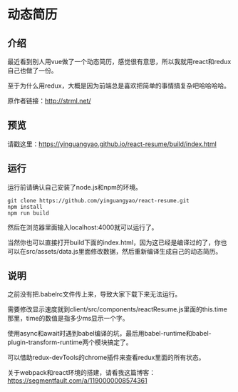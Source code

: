 # 动态简历 #

## 介绍 ##
最近看到别人用vue做了一个动态简历，感觉很有意思，所以我就用react和redux自己也做了一份。

至于为什么用redux，大概是因为前端总是喜欢把简单的事情搞复杂吧哈哈哈哈。

原作者链接：http://strml.net/
## 预览 ##
请戳这里：https://yinguangyao.github.io/react-resume/build/index.html

## 运行 ##

运行前请确认自己安装了node.js和npm的环境。
```
git clone https://github.com/yinguangyao/react-resume.git
npm install
npm run build
```
然后在浏览器里面输入localhost:4000就可以运行了。

当然你也可以直接打开build下面的index.html，因为这已经是编译过的了，你也可以在src/assets/data.js里面修改数据，然后重新编译生成自己的动态简历。

## 说明 ##
之前没有把.babelrc文件传上来，导致大家下载下来无法运行。

需要修改显示速度就到client/src/components/reactResume.js里面的this.time那里，time的数值是指多少ms显示一个字。

使用async和await时遇到babel编译的坑，最后用babel-runtime和babel-plugin-transform-runtime两个模块搞定了。

可以借助redux-devTools的chrome插件来查看redux里面的所有状态。

关于webpack和react环境的搭建，请看我这篇博客：https://segmentfault.com/a/1190000008574361
